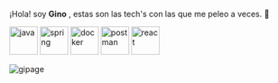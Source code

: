 
¡Hola! soy <strong>Gino</strong> , estas son las tech's con las que me peleo a veces. 👋
<div styles="display:flex;">
  <img src="https://skillicons.dev/icons?i=java" alt="java" width="50" height="50" title="Java"/>
  <img src="https://skillicons.dev/icons?i=spring" alt="spring" width="50" height="50" title="Spring"/>
  <img src="https://skillicons.dev/icons?i=docker" alt="docker" width="50" height="50" title="docker"/>
  <img src="https://skillicons.dev/icons?i=postman" alt="postman" width="50" height="50" title="Postman"/>
  <img src="https://skillicons.dev/icons?i=react" alt="react" width="50" height="50" title="react"/>  
  <p><img align="left" src="https://github-readme-stats.vercel.app/api/top-langs?username=gipage&show_icons=true&locale=en&layout=compact&hide_border&theme=github_dark" alt="gipage" /></p>
</div>



